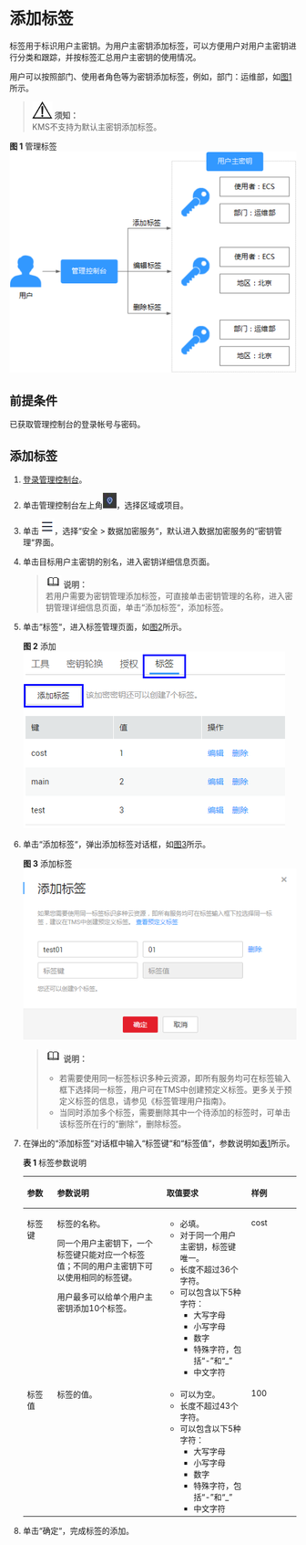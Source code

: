 # 添加标签<a name="dew_01_0024"></a>

标签用于标识用户主密钥。为用户主密钥添加标签，可以方便用户对用户主密钥进行分类和跟踪，并按标签汇总用户主密钥的使用情况。

用户可以按照部门、使用者角色等为密钥添加标签，例如，部门：运维部，如[图1](#fig1082116371457)所示。

>![](public_sys-resources/icon-notice.gif) **须知：**   
>KMS不支持为默认主密钥添加标签。  

**图 1**  管理标签<a name="fig1082116371457"></a>  
![](figures/管理标签.png "管理标签")

## 前提条件<a name="s27e5a7feff4644f5be1988751a65e131"></a>

已获取管理控制台的登录帐号与密码。

## 添加标签<a name="s4df85e58e3fb4718968ef3a4ac208ba4"></a>

1.  [登录管理控制台](https://console.huaweicloud.com)。
2.  单击管理控制台左上角![](figures/icon_region.png)，选择区域或项目。
3.  单击![](figures/icon-servicelist.png)，选择“安全  \>  数据加密服务“，默认进入数据加密服务的“密钥管理“界面。
4.  单击目标用户主密钥的别名，进入密钥详细信息页面。

    >![](public_sys-resources/icon-note.gif) **说明：**   
    >若用户需要为密钥管理添加标签，可直接单击密钥管理的名称，进入密钥管理详细信息页面，单击“添加标签“，添加标签。  

5.  单击“标签“，进入标签管理页面，如[图2](#ff11132284da543c287ffa43f1b232c92)所示。

    **图 2**  添加<a name="ff11132284da543c287ffa43f1b232c92"></a>  
    ![](figures/添加.png "添加")

6.  单击“添加标签“，弹出添加标签对话框，如[图3](#ff809bb6d608c464aa1430d54c02b19be)所示。

    **图 3**  添加标签<a name="ff809bb6d608c464aa1430d54c02b19be"></a>  
    ![](figures/添加标签.png "添加标签")

    >![](public_sys-resources/icon-note.gif) **说明：**   
    >-   若需要使用同一标签标识多种云资源，即所有服务均可在标签输入框下选择同一标签，用户可在TMS中创建预定义标签。更多关于预定义标签的信息，请参见《标签管理用户指南》。  
    >-   当同时添加多个标签，需要删除其中一个待添加的标签时，可单击该标签所在行的“删除“，删除标签。  

7.  在弹出的“添加标签“对话框中输入“标签键“和“标签值“，参数说明如[表1](#t2276fe27aa3d4e03a154c9332ff563f6)所示。

    **表 1**  标签参数说明

    <a name="t2276fe27aa3d4e03a154c9332ff563f6"></a>
    <table><thead align="left"><tr id="r89466a68d27d4826982e0c32f41ba194"><th class="cellrowborder" valign="top" width="11%" id="mcps1.2.5.1.1"><p id="a7a55ed2421f740eab7751daf0827450a"><a name="a7a55ed2421f740eab7751daf0827450a"></a><a name="a7a55ed2421f740eab7751daf0827450a"></a>参数</p>
    </th>
    <th class="cellrowborder" valign="top" width="40%" id="mcps1.2.5.1.2"><p id="a01724755823747d19ea3b4586620671d"><a name="a01724755823747d19ea3b4586620671d"></a><a name="a01724755823747d19ea3b4586620671d"></a>参数说明</p>
    </th>
    <th class="cellrowborder" valign="top" width="31%" id="mcps1.2.5.1.3"><p id="a17657384322d4476bbbac798b4e5186c"><a name="a17657384322d4476bbbac798b4e5186c"></a><a name="a17657384322d4476bbbac798b4e5186c"></a>取值要求</p>
    </th>
    <th class="cellrowborder" valign="top" width="18%" id="mcps1.2.5.1.4"><p id="a29bf5c4875a046dbac9c1538a7ab038c"><a name="a29bf5c4875a046dbac9c1538a7ab038c"></a><a name="a29bf5c4875a046dbac9c1538a7ab038c"></a>样例</p>
    </th>
    </tr>
    </thead>
    <tbody><tr id="r038b16919f2749e1a79c9146dcd61ecb"><td class="cellrowborder" valign="top" width="11%" headers="mcps1.2.5.1.1 "><p id="aa0a0f3f6da274c59b2acc8453c62b1a8"><a name="aa0a0f3f6da274c59b2acc8453c62b1a8"></a><a name="aa0a0f3f6da274c59b2acc8453c62b1a8"></a>标签键</p>
    </td>
    <td class="cellrowborder" valign="top" width="40%" headers="mcps1.2.5.1.2 "><p id="zh-cn_topic_0101843928_p91159390107"><a name="zh-cn_topic_0101843928_p91159390107"></a><a name="zh-cn_topic_0101843928_p91159390107"></a>标签的名称。</p>
    <p id="abaa562f9f16d4811ad7215e61a04db01"><a name="abaa562f9f16d4811ad7215e61a04db01"></a><a name="abaa562f9f16d4811ad7215e61a04db01"></a>同一个用户主密钥下，一个标签键只能对应一个标签值；不同的用户主密钥下可以使用相同的标签键。</p>
    <p id="a97a5da675a064289abeb8dfa32624604"><a name="a97a5da675a064289abeb8dfa32624604"></a><a name="a97a5da675a064289abeb8dfa32624604"></a>用户最多可以给单个用户主密钥添加10个标签。</p>
    </td>
    <td class="cellrowborder" valign="top" width="31%" headers="mcps1.2.5.1.3 "><a name="u6541ee1746d64f3e80b05bdbba1010f5"></a><a name="u6541ee1746d64f3e80b05bdbba1010f5"></a><ul id="u6541ee1746d64f3e80b05bdbba1010f5"><li>必填。</li><li>对于同一个用户主密钥，标签键唯一。</li><li>长度不超过36个字符。</li><li>可以包含以下5种字符：<a name="u9ac0facd1f3d42699bd0291c01b5a6d2"></a><a name="u9ac0facd1f3d42699bd0291c01b5a6d2"></a><ul id="u9ac0facd1f3d42699bd0291c01b5a6d2"><li>大写字母</li><li>小写字母</li><li>数字</li><li>特殊字符，包括“-”和“_”</li><li>中文字符</li></ul>
    </li></ul>
    </td>
    <td class="cellrowborder" valign="top" width="18%" headers="mcps1.2.5.1.4 "><p id="af0e27aa36fa74e34a627f4cfcf4ee4e6"><a name="af0e27aa36fa74e34a627f4cfcf4ee4e6"></a><a name="af0e27aa36fa74e34a627f4cfcf4ee4e6"></a>cost</p>
    </td>
    </tr>
    <tr id="r7132d5376e104100a78e4f668f6eae34"><td class="cellrowborder" valign="top" width="11%" headers="mcps1.2.5.1.1 "><p id="a845cc3aea7cb4cdb9192ecef1088ab05"><a name="a845cc3aea7cb4cdb9192ecef1088ab05"></a><a name="a845cc3aea7cb4cdb9192ecef1088ab05"></a>标签值</p>
    </td>
    <td class="cellrowborder" valign="top" width="40%" headers="mcps1.2.5.1.2 "><p id="a814337fa15034faeb7cd22e064f633f9"><a name="a814337fa15034faeb7cd22e064f633f9"></a><a name="a814337fa15034faeb7cd22e064f633f9"></a>标签的值。</p>
    </td>
    <td class="cellrowborder" valign="top" width="31%" headers="mcps1.2.5.1.3 "><a name="ue18a9cb3059e43c78ec77f2492539753"></a><a name="ue18a9cb3059e43c78ec77f2492539753"></a><ul id="ue18a9cb3059e43c78ec77f2492539753"><li>可以为空。</li><li>长度不超过43个字符。</li><li>可以包含以下5种字符：<a name="u9f6235add32c4348b93d0f8175544b4b"></a><a name="u9f6235add32c4348b93d0f8175544b4b"></a><ul id="u9f6235add32c4348b93d0f8175544b4b"><li>大写字母</li><li>小写字母</li><li>数字</li><li>特殊字符，包括“-”和“_”</li><li>中文字符</li></ul>
    </li></ul>
    </td>
    <td class="cellrowborder" valign="top" width="18%" headers="mcps1.2.5.1.4 "><p id="af026f1550c374b3481d7e5c004f816d4"><a name="af026f1550c374b3481d7e5c004f816d4"></a><a name="af026f1550c374b3481d7e5c004f816d4"></a>100</p>
    </td>
    </tr>
    </tbody>
    </table>

8.  单击“确定“，完成标签的添加。

